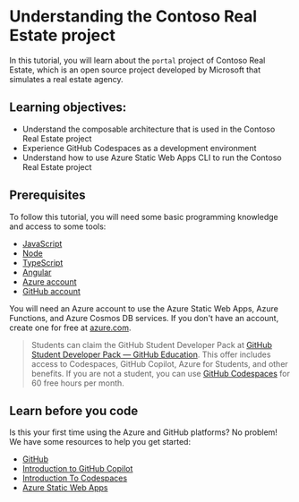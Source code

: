 # Understanding the Contoso Real Estate project

In this tutorial, you will learn about the `portal` project of Contoso Real Estate, which is an open source project developed by Microsoft that simulates a real estate agency.

## Learning objectives:

- Understand the composable architecture that is used in the Contoso Real Estate project
- Experience GitHub Codespaces as a development environment
- Understand how to use Azure Static Web Apps CLI to run the Contoso Real Estate project

## Prerequisites

To follow this tutorial, you will need some basic programming knowledge and access to some tools:

- [JavaScript](https://learn.microsoft.com/shows/beginners-series-to-javascript/)
- [Node](https://learn.microsoft.com/shows/beginners-series-to-nodejs/)
- [TypeScript](https://www.typescriptlang.org/)
- [Angular](https://angular.io/)
- [Azure account](https://azure.microsoft.com/free/)
- [GitHub account](https://github.com)

You will need an Azure account to use the Azure Static Web Apps, Azure Functions, and Azure Cosmos DB services. If you don't have an account, create one for free at [azure.com](https://azure.microsoft.com/free/).

> Students can claim the GitHub Student Developer Pack at [GitHub Student Developer Pack — GitHub Education](https://education.github.com/pack). This offer includes access to Codespaces, GitHub Copilot, Azure for Students, and other benefits. If you are not a student, you can use [GitHub Codespaces](https://docs.github.com/en/codespaces) for 60 free hours per month.


## Learn before you code

Is this your first time using the Azure and GitHub platforms? No problem! We have some resources to help you get started:

- [GitHub](https://learn.microsoft.com/training/github/)
- [Introduction to GitHub Copilot](https://learn.microsoft.com/training/modules/introduction-to-github-copilot/)
- [Introduction To Codespaces](https://aka.ms/CodespacesVideoTutorial)
- [Azure Static Web Apps](https://learn.microsoft.com/azure/static-web-apps/overview)